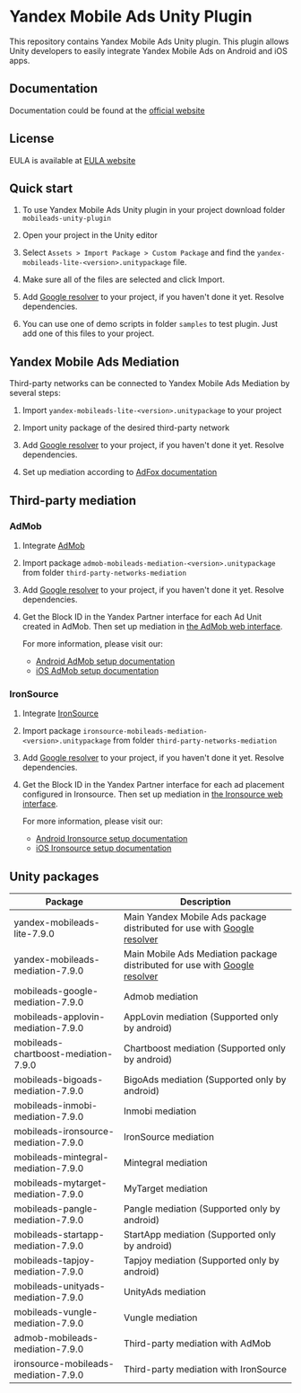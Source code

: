 # Yandex Mobile Ads Unity Plugin

This repository contains Yandex Mobile Ads Unity plugin. This plugin allows Unity developers to easily integrate Yandex
Mobile Ads on Android and iOS apps.

## Documentation

Documentation could be found at the [official website][DOCUMENTATION]

## License

EULA is available at [EULA website][LICENSE]

## Quick start

1. To use Yandex Mobile Ads Unity plugin in your project download folder `mobileads-unity-plugin`

2. Open your project in the Unity editor

3. Select `Assets > Import Package > Custom Package` and find the `yandex-mobileads-lite-<version>.unitypackage` file.

4. Make sure all of the files are selected and click Import.

5. Add [Google resolver] to your project, if you haven't done it yet. Resolve dependencies.

6. You can use one of demo scripts in folder `samples` to test plugin. Just add one of this files to your project.

## Yandex Mobile Ads Mediation

Third-party networks can be connected to Yandex Mobile Ads Mediation by several steps:

1. Import `yandex-mobileads-lite-<version>.unitypackage` to your project

2. Import unity package of the desired third-party network

3. Add [Google resolver] to your project, if you haven't done it yet. Resolve dependencies.

4. Set up mediation according
   to [AdFox documentation](https://yandex.com/dev/mobile-ads/doc/plugins/unity/mob-mediation/list-network-docpage/)

## Third-party mediation

### AdMob

1. Integrate [AdMob](https://developers.google.com/admob/unity/start)

2. Import package `admob-mobileads-mediation-<version>.unitypackage` from folder `third-party-networks-mediation`

3. Add [Google resolver] to your project, if you haven't done it yet. Resolve dependencies.

4. Get the Block ID in the Yandex Partner interface for each Ad Unit created in AdMob. Then set up mediation
   in [the AdMob web interface](https://apps.admob.com).

   For more information, please visit our:
    * [Android AdMob setup documentation](https://yandex.ru/support2/mobile-ads/en/dev/android/admob-third)
    * [iOS AdMob setup documentation](https://yandex.ru/support2/mobile-ads/en/dev/ios/admob-third)

### IronSource

1. Integrate [IronSource](https://developers.is.com/ironsource-mobile/unity/unity-plugin/)

2. Import package `ironsource-mobileads-mediation-<version>.unitypackage` from folder `third-party-networks-mediation`

3. Add [Google resolver] to your project, if you haven't done it yet. Resolve dependencies.

4. Get the Block ID in the Yandex Partner interface for each ad placement configured in Ironsource. Then set up
   mediation in [the Ironsource web interface](https://platform.ironsrc.com/partners/dashboard).

   For more information, please visit our:
    * [Android Ironsource setup documentation](https://yandex.com/support2/mobile-ads/en/dev/android/ironsource-third)
    * [iOS Ironsource setup documentation](https://yandex.com/support2/mobile-ads/en/dev/ios/ironsource-third)

## Unity packages

| Package                              | Description                                                                  |
|--------------------------------------|------------------------------------------------------------------------------|
| yandex-mobileads-lite-7.9.0          | Main Yandex Mobile Ads package distributed for use with [Google resolver]    |
| yandex-mobileads-mediation-7.9.0     | Main Mobile Ads Mediation package distributed for use with [Google resolver] |
| mobileads-google-mediation-7.9.0     | Admob mediation                                                              |
| mobileads-applovin-mediation-7.9.0   | AppLovin mediation (Supported only by android)                               |
| mobileads-chartboost-mediation-7.9.0 | Chartboost mediation (Supported only by android)                             |
| mobileads-bigoads-mediation-7.9.0    | BigoAds mediation (Supported only by android)                                |
| mobileads-inmobi-mediation-7.9.0     | Inmobi mediation                                                             |
| mobileads-ironsource-mediation-7.9.0 | IronSource mediation                                                         |
| mobileads-mintegral-mediation-7.9.0  | Mintegral mediation                                                          |
| mobileads-mytarget-mediation-7.9.0   | MyTarget mediation                                                           |
| mobileads-pangle-mediation-7.9.0     | Pangle mediation (Supported only by android)                                 |
| mobileads-startapp-mediation-7.9.0   | StartApp mediation (Supported only by android)                               |
| mobileads-tapjoy-mediation-7.9.0     | Tapjoy mediation (Supported only by android)                                 |
| mobileads-unityads-mediation-7.9.0   | UnityAds mediation                                                           |
| mobileads-vungle-mediation-7.9.0     | Vungle mediation                                                             |
| admob-mobileads-mediation-7.9.0      | Third-party mediation with AdMob                                             |
| ironsource-mobileads-mediation-7.9.0 | Third-party mediation with IronSource                                        |

[Google resolver]: https://github.com/googlesamples/unity-jar-resolver

[DOCUMENTATION]: https://yandex.ru/support2/mobile-ads/ru/dev/unity

[LICENSE]: https://legal.yandex.com/partner_ch/
